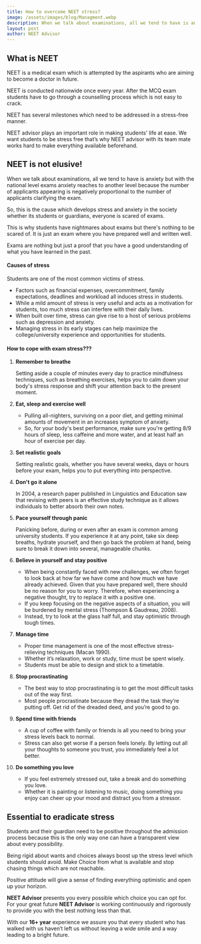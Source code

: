 ```yaml
---
title: How to overcome NEET stress?
image: /assets/images/blog/Managment.webp
description: When we talk about examinations, all we tend to have is anxiety but with the national level exams anxiety reaches to another level because the number of applicants appearing is negatively proportional to the number of applicants clarifying the exam
layout: post
author: NEET Advisor
---
```

## What is NEET
NEET is a medical exam which is attempted by the aspirants who are aiming to become a doctor in future.

NEET is conducted nationwide once every year. After the MCQ exam students have to go through a counselling process which is not easy to crack.

NEET has several milestones which need to be addressed in a stress-free manner.

NEET advisor plays an important role in making students' life at ease. We want students to be stress free that’s why NEET advisor with its team mate works hard to make everything available beforehand.

## NEET is not elusive!
When we talk about examinations, all we tend to have is anxiety but with the national level exams anxiety reaches to another level because the number of applicants appearing is negatively proportional to the number of applicants clarifying the exam.

So, this is the cause which develops stress and anxiety in the society whether its students or guardians, everyone is scared of exams. 

This is why students have nightmares about exams but there's nothing to be scared of. It is just an exam where you have prepared well and written well.

Exams are nothing but just a proof that you have a good understanding of what you have learned in the past. 

#### Causes of stress
Students are one of the most common victims of stress. 

- Factors such as financial expenses, overcommitment, family expectations, deadlines and workload all induces stress in students. 
- While a mild amount of stress is very useful and acts as a motivation for students, too much stress can interfere with their daily lives.
- When built over time, stress can give rise to a host of serious problems such as depression and anxiety. 
- Managing stress in its early stages can help maximize the college/university experience and opportunities for students.

#### How to cope with exam stress???
1.	**Remember to breathe**
    
    Setting aside a couple of minutes every day to practice mindfulness techniques, such as breathing exercises, helps you to calm down your body's stress response and shift your attention back to the present moment.

2. **Eat, sleep and exercise well**

    - Pulling all-nighters, surviving on a poor diet, and getting minimal amounts of movement in an increases symptom of anxiety. 
    - So, for your body's best performance, make sure you're getting 8/9 hours of sleep, less caffeine and more water, and at least half an hour of exercise per day.
3. **Set realistic goals**

    Setting realistic goals, whether you have several weeks, days or hours before your exam, helps you to put everything into perspective. 
4. **Don't go it alone**

    In 2004, a research paper published in Linguistics and Education saw that revising with peers is an effective study technique as it allows individuals to better absorb their own notes. 
5. **Pace yourself through panic**

    Panicking before, during or even after an exam is common among university students. If you experience it at any point, take six deep breaths, hydrate yourself, and then go back the problem at hand, being sure to break it down into several, manageable chunks. 
6. **Believe in yourself and stay positive**

    - When being constantly faced with new challenges, we often forget to look back at how far we have come and how much we have already achieved. Given that you have prepared well, there should be no reason for you to worry. Therefore, when experiencing a negative thought, try to replace it with a positive one.
    - If you keep focusing on the negative aspects of a situation, you will be burdened by mental stress (Thompson & Gaudreau, 2008). 
    - Instead, try to look at the glass half full, and stay optimistic through tough times.

7.	**Manage time** 

    - Proper time management is one of the most effective stress-relieving techniques (Macan 1990). 
    - Whether it’s relaxation, work or study, time must be spent wisely. 
    - Students must be able to design and stick to a timetable. 


8.	**Stop procrastinating**

    - The best way to stop procrastinating is to get the most difficult tasks out of the way first. 
    - Most people procrastinate because they dread the task they’re putting off. Get rid of the dreaded deed, and you’re good to go.

9.	**Spend time with friends**

    - A cup of coffee with family or friends is all you need to bring your stress levels back to normal.
    - Stress can also get worse if a person feels lonely. By letting out all your thoughts to someone you trust, you immediately feel a lot better.

10.	**Do something you love**

    - If you feel extremely stressed out, take a break and do something you love. 
    - Whether it is painting or listening to music, doing something you enjoy can cheer up your mood and distract you from a stressor.

## Essential to eradicate stress
Students and their guardian need to be positive throughout the admission process because this is the only way one can have a transparent view about every possibility.

Being rigid about wants and choices always boost up the stress level which students should avoid. Make Choice from what is available and stop chasing things which are not reachable.

Positive attitude will give a sense of finding everything optimistic and open up your horizon.

**NEET Advisor** presents you every possible which choice you can opt for.
For your great future **NEET Advisor** is working continuously and rigorously to provide you with the best nothing less than that. 

With our **16+ year** experience we assure you that every student who has walked with us haven’t left us without leaving a wide smile and a way leading to a bright future.


